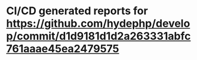 # CI/CD generated reports for https://github.com/hydephp/develop/commit/d1d9181d1d2a263331abfc761aaae45ea2479575
